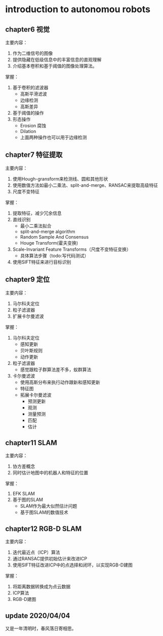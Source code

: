 
# introduction to autonomou robots


## chapter6 视觉
主要内容：
1. 作为二维信号的图像
2. 提供隐藏在低级信息中的丰富信息的直观理解
3. 介绍基本卷积和基于阈值的图像处理算法。

掌握：
1. 基于卷积的滤波器
    - 高斯平滑滤波
    - 边缘检测
    - 高斯差异
2. 基于阈值的操作
3. 形态操作
    - Erosion 腐蚀
    - Dilation
    - 上面两种操作也可以用于边缘检测

## chapter7 特征提取
主要内容：
1. 使用Hough-gransform来检测线、圆和其他形状
2. 使用数值方法如最小二乘法、split-and-merge、RANSAC来提取高级特征
3. 尺度不变特征

掌握：
1. 提取特征，减少冗余信息
2. 直线识别
    - 最小二乘法拟合
    - split-and-merge algorithm
    - Random Sample And Consensus
    - Houge Transform(霍夫变换)
3. Scale-Invariant Feature Transforms（尺度不变特征变换）
    - 具体算法步骤（todo:写代码测试）
4. 使用SIFT特征来进行目标识别


## chapter9 定位
主要内容：
1. 马尔科夫定位
2. 粒子滤波器
3. 扩展卡尔曼滤波

掌握：
1. 马尔科夫定位
    - 感知更新
    - 贝叶斯规则
    - 动作更新
2. 粒子滤波器
    - 感觉跟粒子群算法差不多，蚁群算法
3. 卡尔曼滤波
    - 使用高斯分布来执行动作跟新和感知更新
    - 特征图
    - 拓展卡尔曼滤波
        - 预测更新
        - 观测
        - 测量预测
        - 匹配
        - 估计

## chapter11 SLAM
主要内容：
1. 协方差概念
2. 同时估计地图中的机器人和特征的位置

掌握：

1. EFK SLAM
2. 基于图的SLAM
    - SLAM作为最大似然估计问题
    - 基于图SLAM的数值技术

## chapter12 RGB-D SLAM
主要内容：
1. 迭代最近点（ICP）算法
2. 通过RANSAC提供初始估计来改进ICP
3. 使用SIFT特征改进ICP中的点选择和闭环，以实现RGB-D建图

掌握：
1. 将距离数据转换成为点云数据
2. ICP算法
3. RGB-D建图

## update 2020/04/04

又是一年清明时，春风落日寄相思。

